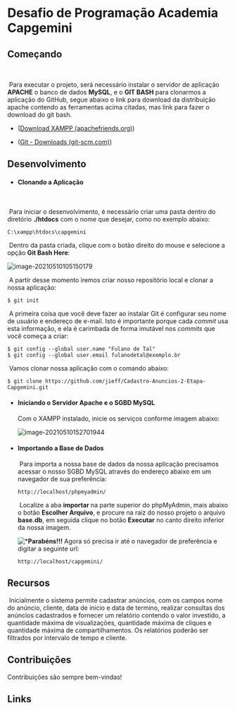 # Desafio de Programação Academia Capgemini



## Começando

​	

​	Para executar o projeto, será necessário instalar o servidor de aplicação **APACHE** o banco de dados **MySQL**, e o **GIT BASH** para clonarmos a aplicação do GitHub, segue abaixo o link para download da distribuição apache contendo as ferramentas acima citadas, mas link para fazer o download do git bash.

* ([Download XAMPP (apachefriends.org)](https://www.apachefriends.org/pt_br/download.html)) 

* ([Git - Downloads (git-scm.com)](https://git-scm.com/downloads))

  

## Desenvolvimento



- #### Clonando a Aplicação

​	

​	Para iniciar o desenvolvimento, é necessário  criar uma pasta dentro do diretório **./htdocs**  com o nome que desejar, como no exemplo abaixo:

```
C:\xampp\htdocs\capgemini 
```

​	Dentro da pasta criada, clique com o botão direito do mouse e selecione a opção **Git Bash Here**:

![image-20210510105150179](C:\Users\jieff\AppData\Roaming\Typora\typora-user-images\image-20210510105150179.png)

​	A partir desse momento iremos criar nosso repositório local e clonar a nossa aplicação:

```
$ git init 
```

​	A primeira coisa que você deve fazer ao instalar Git é configurar seu nome de usuário e endereço de e-mail. Isto é importante porque cada *commit* usa esta informação, e ela é carimbada de forma imutável nos *commits* que você começa a criar:

```
$ git config --global user.name "Fulano de Tal"
$ git config --global user.email fulanodetal@exemplo.br
```

​	Vamos clonar nossa aplicação com o comando abaixo:

```
$ git clone https://github.com/jieff/Cadastro-Anuncios-2-Etapa-Capgemini.git
```



- #### Iniciando o Servidor Apache e o SGBD MySQL

  Com o XAMPP instalado, inicie os serviços conforme imagem abaixo: 

  

  ![image-20210510152701944](C:\Users\jieff\AppData\Roaming\Typora\typora-user-images\image-20210510152701944.png)

- #### Importando a Base de Dados

  

  ​	Para importa a nossa base de dados da nossa aplicação precisamos acessar o nosso SGBD MySQL através do endereço abaixo em um navegador de sua preferência:

  ```
  http://localhost/phpmyadmin/
  ```

  ​	Localize a aba **importar** na parte superior do phpMyAdmin, mais abaixo o botão **Escolher Arquivo**, e procure na raiz do nosso projeto o arquivo **base.db**, em seguida clique no botão **Executar** no canto direito inferior da nossa imagem.  

  ![*](C:\Users\jieff\AppData\Roaming\Typora\typora-user-images\image-20210510154412612.png)**Parabéns!!!** Agora só precisa ir até o navegador de preferência e digitar a seguinte url:

  ```
  http://localhost/capgemini/
  ```

  

## Recursos

​     Inicialmente o sistema permite cadastrar anúncios, com os campos nome do anúncio, cliente, data de inicio e data de termino, realizar consultas dos anúncios cadastrados e fornecer um relatório contendo o valor investido, a quantidade máxima de visualizações, quantidade máxima de cliques e quantidade máxima de compartilhamentos. Os relatórios poderão ser filtrados por intervalo de tempo e cliente.     

## Contribuições

Contribuições são sempre bem-vindas!

## Links







